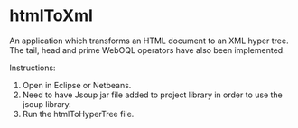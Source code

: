 # htmlToXml
An application which transforms an HTML document to an XML hyper tree. The tail, head and prime WebOQL operators have also been implemented.

Instructions:
1. Open in Eclipse or Netbeans.
2. Need to have Jsoup jar file added to project library in order to use the jsoup library.
3. Run the htmlToHyperTree file.
